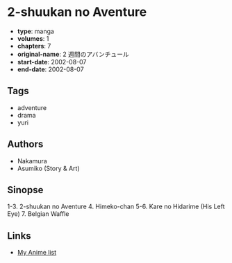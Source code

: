 # 2-shuukan no Aventure

-   **type**: manga
-   **volumes**: 1
-   **chapters**: 7
-   **original-name**: 2 週間のアバンチュール
-   **start-date**: 2002-08-07
-   **end-date**: 2002-08-07

## Tags

-   adventure
-   drama
-   yuri

## Authors

-   Nakamura
-   Asumiko (Story & Art)

## Sinopse

1-3. 2-shuukan no Aventure 4. Himeko-chan
5-6. Kare no Hidarime (His Left Eye) 7. Belgian Waffle

## Links

-   [My Anime list](https://myanimelist.net/manga/18746/2-shuukan_no_Aventure)

